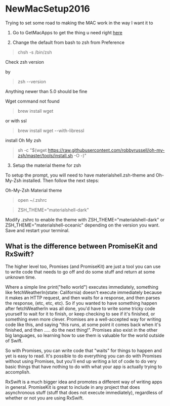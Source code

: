 # NewMacSetup2016

Trying to set some road to making the MAC work in the way I want it to


1. Go to GetMacApps to get the thing u need right [here](http://www.getmacapps.com/)

2. Change the default from bash to zsh from Preference

> chsh -s /bin/zsh

Check zsh version

by 

> zsh --version

Anything newer than 5.0 should be fine

Wget command not found

> brew install wget

or with ssl

> brew install wget --with-libressl

install Oh My zsh

> sh -c "$(wget https://raw.githubusercontent.com/robbyrussell/oh-my-zsh/master/tools/install.sh -O -)"


3. Setup the material theme for zsh 


To setup the prompt, you will need to have materialshell.zsh-theme and Oh-My-Zsh installed. Then follow the next steps:

Oh-My-Zsh Material theme

> open ~/.zshrc

> ZSH_THEME="materialshell-dark"

Modify .zshrc to enable the theme with ZSH_THEME="materialshell-dark" or ZSH_THEME="materialshell-oceanic" depending on the version you want.
Save and restart your terminal.
   


## What is the difference between PromiseKit and RxSwift?

The higher level too, Promises (and PromiseKit) are just a tool you can use to write code that needs to go off and do some stuff and return at some unknown time.

Where a simple line print("hello world") executes immediately, something like fetchWeatherIn(state: California) doesn't execute immediately because it makes an HTTP request, and then waits for a response, and then parses the response, (etc, etc, etc). So if you wanted to have something happen after fetchWeatherIn was all done, you'd have to write some tricky code yourself to wait for it to finish, or keep checking to see if it's finished, or something even more clever. Promises are a well-accepted way for writing code like this, and saying "this runs, at some point it comes back when it's finished, and then ..... do the next thing!". Promises also exist in the other big languages, so learning how to use them is valuable for the world outside of Swift.

So with Promises, you can write code that "waits" for things to happen and yet is easy to read. It's possible to do everything you can do with Promises without using Promises, but you'll end up writing a lot of code to do very basic things that have nothing to do with what your app is actually trying to accomplish.

RxSwift is a much bigger idea and promotes a different way of writing apps in general. PromiseKit is great to include in any project that does asynchronous stuff (stuff that does not execute immediately), regardless of whether or not you are using RxSwift.

